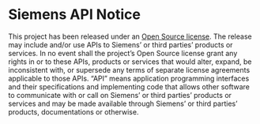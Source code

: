 # Siemens API Notice

This project has been released under an [Open Source license](./LICENSE.md). 
The release may include and/or use APIs to Siemens’ or third parties’ products 
or services. In no event shall the project’s Open Source license grant any rights 
in or to these APIs, products or services that would alter, expand, be inconsistent with, 
or supersede any terms of separate license agreements applicable to those APIs. 
“API” means application programming interfaces and their specifications and implementing code 
that allows other software to communicate with or call on Siemens’ or third parties’ products 
or services and may be made available through Siemens’ or third parties’ products, documentations or otherwise.